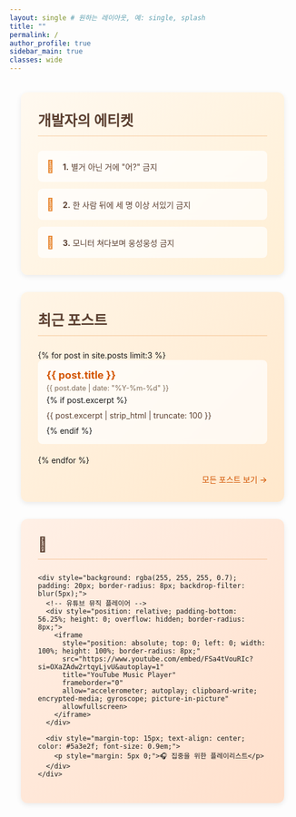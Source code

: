 ```yaml
---
layout: single # 원하는 레이아웃, 예: single, splash 
title: ""
permalink: /
author_profile: true
sidebar_main: true
classes: wide
---
```


<!-- 전체 컨테이너 시작 - 모든 섹션을 감싸는 컨테이너 -->
<div style="max-width: 1100px; margin: 0 auto; padding: 20px;">

  <!-- 개발자 에티켓 섹션 - 웜톤 배경색 변경 -->
  <div style="background: linear-gradient(135deg, #fff9f0, #ffefd5); padding: 30px; border-radius: 12px; margin-bottom: 30px; box-shadow: 0 3px 10px rgba(0,0,0,0.08);">
    <h2 style="margin-top: 0; margin-bottom: 25px; color: #5a3e2f; font-size: 1.8em; border-bottom: 2px solid rgba(230, 126, 34, 0.2); padding-bottom: 10px;"> 개발자의 에티켓 </h2>
    <div style="display: flex; flex-direction: column; gap: 12px;">
      <div style="background: rgba(255, 255, 255, 0.7); padding: 15px; border-radius: 8px; display: flex; align-items: center; backdrop-filter: blur(5px);">
        <span style="font-size: 1.5em; margin-right: 15px; color: #e67e22;">🤔</span>
        <p style="margin: 0; color: #5a3e2f; font-size: 1em;"><strong>1.</strong> 별거 아닌 거에 "어?" 금지</p>
      </div>
      <div style="background: rgba(255, 255, 255, 0.7); padding: 15px; border-radius: 8px; display: flex; align-items: center; backdrop-filter: blur(5px);">
        <span style="font-size: 1.5em; margin-right: 15px; color: #e67e22;">👥</span>
        <p style="margin: 0; color: #5a3e2f; font-size: 1em;"><strong>2.</strong> 한 사람 뒤에 세 명 이상 서있기 금지</p>
      </div>
      <div style="background: rgba(255, 255, 255, 0.7); padding: 15px; border-radius: 8px; display: flex; align-items: center; backdrop-filter: blur(5px);">
        <span style="font-size: 1.5em; margin-right: 15px; color: #e67e22;">🤫</span>
        <p style="margin: 0; color: #5a3e2f; font-size: 1em;"><strong>3.</strong> 모니터 쳐다보며 웅성웅성 금지</p>
      </div>
    </div>
  </div>

  <!-- 최근 포스트 섹션 - 웜톤 배경색 변경 -->
  <div style="background: linear-gradient(135deg, #fff5e6, #ffe8cc); padding: 30px; border-radius: 12px; margin-bottom: 30px; box-shadow: 0 3px 10px rgba(0,0,0,0.08);">
    <h2 style="margin-top: 0; margin-bottom: 25px; color: #5a3e2f; font-size: 1.8em; border-bottom: 2px solid rgba(230, 126, 34, 0.2); padding-bottom: 10px;">최근 포스트</h2>
    {% for post in site.posts limit:3 %}
      <div style="margin-bottom: 20px; padding: 15px; background: rgba(255, 255, 255, 0.7); border-radius: 8px; backdrop-filter: blur(5px);">
        <h3 style="margin: 0; font-size: 1.3em;"><a href="{{ post.url }}" style="text-decoration: none; color: #d35400;">{{ post.title }}</a></h3>
        <p style="margin: 5px 0; color: #7f6a56; font-size: 0.9em;">{{ post.date | date: "%Y-%m-%d" }}</p>
        {% if post.excerpt %}
          <p style="margin: 10px 0; color: #5a3e2f;">{{ post.excerpt | strip_html | truncate: 100 }}</p>
        {% endif %}
      </div>
    {% endfor %}
    <div style="text-align: right; margin-top: 15px;">
      <a href="/year-archive/" style="text-decoration: none; color: #d35400; font-weight: 500;">모든 포스트 보기 →</a>
    </div>
  </div>

  <!-- 주요 카테고리 섹션 - 웜톤 배경색 변경 -->
  <!-- <div style="background: linear-gradient(135deg, #fff0e6, #ffe0cc); padding: 30px; border-radius: 12px; margin-bottom: 30px; box-shadow: 0 3px 10px rgba(0,0,0,0.08);">
    <h2 style="margin-top: 0; margin-bottom: 25px; color: #5a3e2f; font-size: 1.8em; border-bottom: 2px solid rgba(230, 126, 34, 0.2); padding-bottom: 10px;">주요 카테고리</h2>
    <div style="display: grid; grid-template-columns: repeat(auto-fit, minmax(250px, 1fr)); gap: 20px;">
      <div style="text-align: center; padding: 25px; border-radius: 8px; background: rgba(255, 255, 255, 0.7); backdrop-filter: blur(5px); transition: transform 0.3s ease, box-shadow 0.3s ease;" onmouseover="this.style.transform='translateY(-5px)';this.style.boxShadow='0 8px 15px rgba(0,0,0,0.1)';" onmouseout="this.style.transform='translateY(0)';this.style.boxShadow='none';">
        <span style="font-size: 2.5em; margin-bottom: 15px; display: block; color: #e67e22;">🎮</span>
        <h3 style="font-size: 1.4em; margin: 10px 0; color: #5a3e2f;">게임 개발</h3>
        <a href="/categories/game" class="btn" style="display: inline-block; padding: 8px 25px; margin-top: 15px; border-radius: 25px; background-color: #e67e22; color: white; text-decoration: none; font-weight: 500; transition: background-color 0.3s ease;">더보기</a>
      </div>
      
      <div style="text-align: center; padding: 25px; border-radius: 8px; background: rgba(255, 255, 255, 0.7); backdrop-filter: blur(5px); transition: transform 0.3s ease, box-shadow 0.3s ease;" onmouseover="this.style.transform='translateY(-5px)';this.style.boxShadow='0 8px 15px rgba(0,0,0,0.1)';" onmouseout="this.style.transform='translateY(0)';this.style.boxShadow='none';">
        <span style="font-size: 2.5em; margin-bottom: 15px; display: block; color: #e67e22;">💻</span>
        <h3 style="font-size: 1.4em; margin: 10px 0; color: #5a3e2f;">웹 개발</h3>
        <a href="/categories/web" class="btn" style="display: inline-block; padding: 8px 25px; margin-top: 15px; border-radius: 25px; background-color: #e67e22; color: white; text-decoration: none; font-weight: 500; transition: background-color 0.3s ease;">더보기</a>
      </div>
      
      <div style="text-align: center; padding: 25px; border-radius: 8px; background: rgba(255, 255, 255, 0.7); backdrop-filter: blur(5px); transition: transform 0.3s ease, box-shadow 0.3s ease;" onmouseover="this.style.transform='translateY(-5px)';this.style.boxShadow='0 8px 15px rgba(0,0,0,0.1)';" onmouseout="this.style.transform='translateY(0)';this.style.boxShadow='none';">
        <span style="font-size: 2.5em; margin-bottom: 15px; display: block; color: #e67e22;">🔍</span>
        <h3 style="font-size: 1.4em; margin: 10px 0; color: #5a3e2f;">기타</h3>
        <a href="/categories/etc" class="btn" style="display: inline-block; padding: 8px 25px; margin-top: 15px; border-radius: 25px; background-color: #e67e22; color: white; text-decoration: none; font-weight: 500; transition: background-color 0.3s ease;">더보기</a>
      </div>
    </div>
  </div> -->

  <!-- 음악 플레이어 섹션 -->
  <div style="background: linear-gradient(135deg, #fff0e6, #ffe0cc); padding: 30px; border-radius: 12px; margin-bottom: 30px; box-shadow: 0 3px 10px rgba(0,0,0,0.08);">
    <h2 style="margin-top: 0; margin-bottom: 25px; color: #5a3e2f; font-size: 1.8em; border-bottom: 2px solid rgba(230, 126, 34, 0.2); padding-bottom: 10px;">
      <span style="margin-right: 10px;">🎵</span>
    </h2>
    
    <div style="background: rgba(255, 255, 255, 0.7); padding: 20px; border-radius: 8px; backdrop-filter: blur(5px);">
      <!-- 유튜브 뮤직 플레이어 -->
      <div style="position: relative; padding-bottom: 56.25%; height: 0; overflow: hidden; border-radius: 8px;">
        <iframe 
          style="position: absolute; top: 0; left: 0; width: 100%; height: 100%; border-radius: 8px;"
          src="https://www.youtube.com/embed/FSa4tVouRIc?si=OXaZAdw2rtqyLjvU&autoplay=1"
          title="YouTube Music Player"
          frameborder="0"
          allow="accelerometer; autoplay; clipboard-write; encrypted-media; gyroscope; picture-in-picture"
          allowfullscreen>
        </iframe>
      </div>
      
      <div style="margin-top: 15px; text-align: center; color: #5a3e2f; font-size: 0.9em;">
        <p style="margin: 5px 0;">🎧 집중을 위한 플레이리스트</p>
      </div>
    </div>
  </div>

</div><!-- 전체 컨테이너 끝 -->

  

​ 
